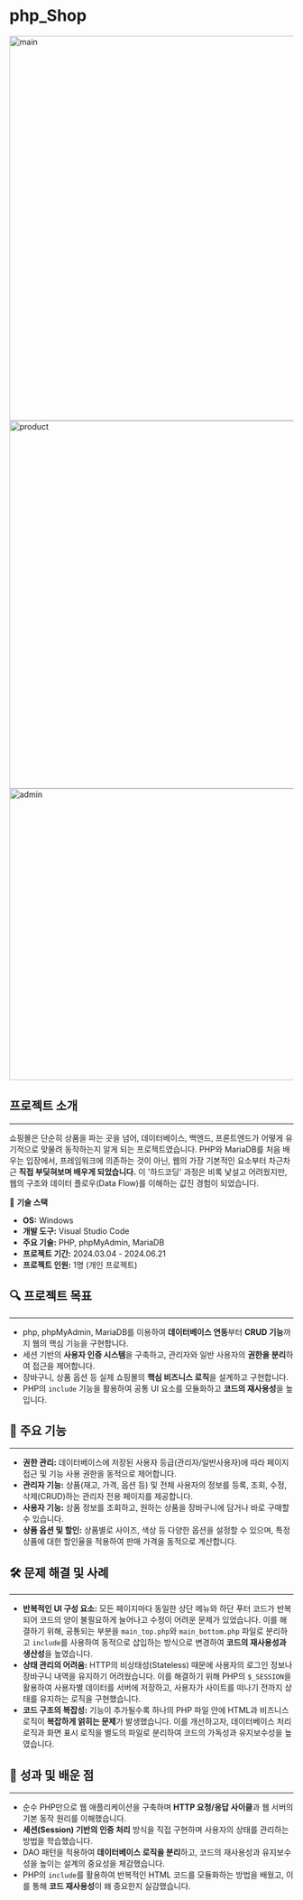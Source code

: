 # php_Shop

<img width="1072" height="682" alt="main" src="https://github.com/user-attachments/assets/16948332-4a88-470d-9483-3fa22d3f7d07" />

<img width="1009" height="652" alt="product" src="https://github.com/user-attachments/assets/9bbd3630-9083-4814-bf7e-e2162f28ee70" />

<img width="1052" height="517" alt="admin" src="https://github.com/user-attachments/assets/db70ccff-f336-4962-80c5-4ba8cbf35ba4" />

## 프로젝트 소개
---
쇼핑몰은 단순히 상품을 파는 곳을 넘어, 데이터베이스, 백엔드, 프론트엔드가 어떻게 유기적으로 맞물려 동작하는지 알게 되는 프로젝트였습니다. PHP와 MariaDB를 처음 배우는 입장에서, 프레임워크에 의존하는 것이 아닌, 웹의 가장 기본적인 요소부터 차근차근 **직접 부딪혀보며 배우게 되었습니다.** 이 '하드코딩' 과정은 비록 낯설고 어려웠지만, 웹의 구조와 데이터 플로우(Data Flow)를 이해하는 값진 경험이 되었습니다.

🧰 **기술 스택** <br>
- **OS:** Windows
- **개발 도구:** Visual Studio Code
- **주요 기술:** PHP, phpMyAdmin, MariaDB
- **프로젝트 기간:** 2024.03.04 - 2024.06.21
- **프로젝트 인원:** 1명 (개인 프로젝트)

## 🔍 프로젝트 목표
---
- php, phpMyAdmin, MariaDB를 이용하여 **데이터베이스 연동**부터 **CRUD 기능**까지 웹의 핵심 기능을 구현합니다.
- 세션 기반의 **사용자 인증 시스템**을 구축하고, 관리자와 일반 사용자의 **권한을 분리**하여 접근을 제어합니다.
- 장바구니, 상품 옵션 등 실제 쇼핑몰의 **핵심 비즈니스 로직**을 설계하고 구현합니다.
- PHP의 `include` 기능을 활용하여 공통 UI 요소를 모듈화하고 **코드의 재사용성**을 높입니다.

## 📗 주요 기능
---
- **권한 관리:** 데이터베이스에 저장된 사용자 등급(관리자/일반사용자)에 따라 페이지 접근 및 기능 사용 권한을 동적으로 제어합니다.
- **관리자 기능:** 상품(재고, 가격, 옵션 등) 및 전체 사용자의 정보를 등록, 조회, 수정, 삭제(CRUD)하는 관리자 전용 페이지를 제공합니다.
- **사용자 기능:** 상품 정보를 조회하고, 원하는 상품을 장바구니에 담거나 바로 구매할 수 있습니다.
- **상품 옵션 및 할인:** 상품별로 사이즈, 색상 등 다양한 옵션을 설정할 수 있으며, 특정 상품에 대한 할인율을 적용하여 판매 가격을 동적으로 계산합니다.

## 🛠️ 문제 해결 및 사례
---
- **반복적인 UI 구성 요소:** 모든 페이지마다 동일한 상단 메뉴와 하단 푸터 코드가 반복되어 코드의 양이 불필요하게 늘어나고 수정이 어려운 문제가 있었습니다. 이를 해결하기 위해, 공통되는 부분을 `main_top.php`와 `main_bottom.php` 파일로 분리하고 `include`를 사용하여 동적으로 삽입하는 방식으로 변경하여 **코드의 재사용성과 생산성**을 높였습니다.
- **상태 관리의 어려움:** HTTP의 비상태성(Stateless) 때문에 사용자의 로그인 정보나 장바구니 내역을 유지하기 어려웠습니다. 이를 해결하기 위해 PHP의 `$_SESSION`을 활용하여 사용자별 데이터를 서버에 저장하고, 사용자가 사이트를 떠나기 전까지 상태를 유지하는 로직을 구현했습니다.
- **코드 구조의 복잡성:** 기능이 추가될수록 하나의 PHP 파일 안에 HTML과 비즈니스 로직이 **복잡하게 얽히는 문제**가 발생했습니다. 이를 개선하고자, 데이터베이스 처리 로직과 화면 표시 로직을 별도의 파일로 분리하여 코드의 가독성과 유지보수성을 높였습니다.

## 📌 성과 및 배운 점
---
- 순수 PHP만으로 웹 애플리케이션을 구축하며 **HTTP 요청/응답 사이클**과 웹 서버의 기본 동작 원리를 이해했습니다.
- **세션(Session) 기반의 인증 처리** 방식을 직접 구현하며 사용자의 상태를 관리하는 방법을 학습했습니다.
- DAO 패턴을 적용하여 **데이터베이스 로직을 분리**하고, 코드의 재사용성과 유지보수성을 높이는 설계의 중요성을 체감했습니다.
- PHP의 `include`를 활용하여 반복적인 HTML 코드를 모듈화하는 방법을 배웠고, 이를 통해 **코드 재사용성**이 왜 중요한지 실감했습니다.
